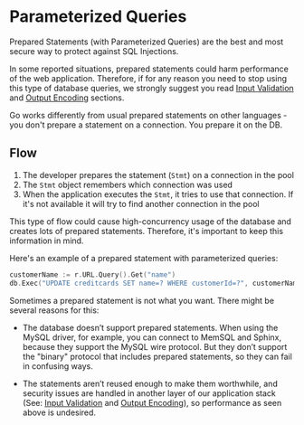 Parameterized Queries
=====================

Prepared Statements (with Parameterized Queries) are the best and most secure
way to protect against SQL Injections.

In some reported situations, prepared statements could harm performance of the
web application. Therefore, if for any reason you need to stop using this type
of database queries, we strongly suggest you read [Input Validation][1] and
[Output Encoding][2] sections.

Go works differently from usual prepared statements on other languages - you
don't prepare a statement on a connection. You prepare it on the DB.

## Flow

1. The developer prepares the statement (`Stmt`) on a connection in the pool
2. The `Stmt` object remembers which connection was used
3. When the application executes the `Stmt`, it tries to use that connection.
   If it's not available it will try to find another connection in the pool

This type of flow could cause high-concurrency usage of the database and creates
lots of prepared statements. Therefore, it's important to keep this information
in mind.

Here's an example of a prepared statement with parameterized queries:

```go
customerName := r.URL.Query().Get("name")
db.Exec("UPDATE creditcards SET name=? WHERE customerId=?", customerName, 233, 90)
```

Sometimes a prepared statement is not what you want. There might be several
reasons for this:

* The database doesn’t support prepared statements. When using the MySQL driver,
  for example, you can connect to MemSQL and Sphinx, because they support the
  MySQL wire protocol. But they don’t support the "binary" protocol that
  includes prepared statements, so they can fail in confusing ways.

* The statements aren’t reused enough to make them worthwhile, and security
  issues are handled in another layer of our application stack
  (See: [Input Validation][1] and [Output Encoding][2]), so performance
  as seen above is undesired.

[1]: ../input-validation/README.md
[2]: ../output-encoding/README.md
